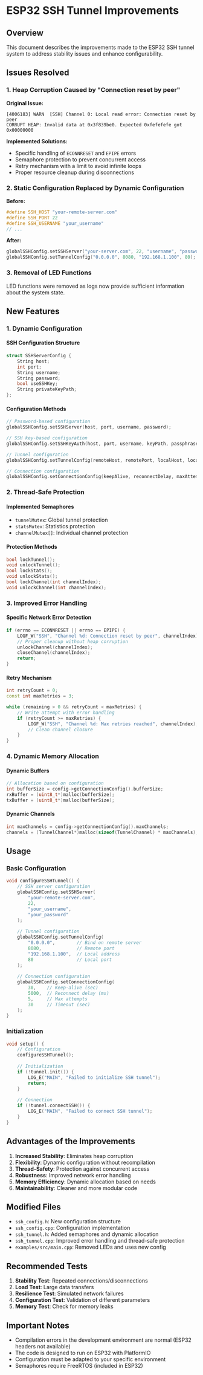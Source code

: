 # ESP32 SSH Tunnel Improvements

## Overview

This document describes the improvements made to the ESP32 SSH tunnel system to address stability issues and enhance configurability.

## Issues Resolved

### 1. Heap Corruption Caused by "Connection reset by peer"

**Original Issue:**
```
[4006183] WARN  [SSH] Channel 0: Local read error: Connection reset by peer
CORRUPT HEAP: Invalid data at 0x3f839be0. Expected 0xfefefefe got 0x00000000
```

**Implemented Solutions:**
- Specific handling of `ECONNRESET` and `EPIPE` errors
- Semaphore protection to prevent concurrent access
- Retry mechanism with a limit to avoid infinite loops
- Proper resource cleanup during disconnections

### 2. Static Configuration Replaced by Dynamic Configuration

**Before:**
```cpp
#define SSH_HOST "your-remote-server.com"
#define SSH_PORT 22
#define SSH_USERNAME "your_username"
// ...
```

**After:**
```cpp
globalSSHConfig.setSSHServer("your-server.com", 22, "username", "password");
globalSSHConfig.setTunnelConfig("0.0.0.0", 8080, "192.168.1.100", 80);
```

### 3. Removal of LED Functions

LED functions were removed as logs now provide sufficient information about the system state.

## New Features

### 1. Dynamic Configuration

#### SSH Configuration Structure
```cpp
struct SSHServerConfig {
    String host;
    int port;
    String username;
    String password;
    bool useSSHKey;
    String privateKeyPath;
};
```

#### Configuration Methods
```cpp
// Password-based configuration
globalSSHConfig.setSSHServer(host, port, username, password);

// SSH key-based configuration
globalSSHConfig.setSSHKeyAuth(host, port, username, keyPath, passphrase);

// Tunnel configuration
globalSSHConfig.setTunnelConfig(remoteHost, remotePort, localHost, localPort);

// Connection configuration
globalSSHConfig.setConnectionConfig(keepAlive, reconnectDelay, maxAttempts, timeout);
```

### 2. Thread-Safe Protection

#### Implemented Semaphores
- `tunnelMutex`: Global tunnel protection
- `statsMutex`: Statistics protection
- `channelMutex[]`: Individual channel protection

#### Protection Methods
```cpp
bool lockTunnel();
void unlockTunnel();
bool lockStats();
void unlockStats();
bool lockChannel(int channelIndex);
void unlockChannel(int channelIndex);
```

### 3. Improved Error Handling

#### Specific Network Error Detection
```cpp
if (errno == ECONNRESET || errno == EPIPE) {
    LOGF_W("SSH", "Channel %d: Connection reset by peer", channelIndex);
    // Proper cleanup without heap corruption
    unlockChannel(channelIndex);
    closeChannel(channelIndex);
    return;
}
```

#### Retry Mechanism
```cpp
int retryCount = 0;
const int maxRetries = 3;

while (remaining > 0 && retryCount < maxRetries) {
    // Write attempt with error handling
    if (retryCount >= maxRetries) {
        LOGF_W("SSH", "Channel %d: Max retries reached", channelIndex);
        // Clean channel closure
    }
}
```

### 4. Dynamic Memory Allocation

#### Dynamic Buffers
```cpp
// Allocation based on configuration
int bufferSize = config->getConnectionConfig().bufferSize;
rxBuffer = (uint8_t*)malloc(bufferSize);
txBuffer = (uint8_t*)malloc(bufferSize);
```

#### Dynamic Channels
```cpp
int maxChannels = config->getConnectionConfig().maxChannels;
channels = (TunnelChannel*)malloc(sizeof(TunnelChannel) * maxChannels);
```

## Usage

### Basic Configuration

```cpp
void configureSSHTunnel() {
    // SSH server configuration
    globalSSHConfig.setSSHServer(
        "your-remote-server.com",
        22,
        "your_username",
        "your_password"
    );
    
    // Tunnel configuration
    globalSSHConfig.setTunnelConfig(
        "0.0.0.0",        // Bind on remote server
        8080,             // Remote port
        "192.168.1.100",  // Local address
        80                // Local port
    );
    
    // Connection configuration
    globalSSHConfig.setConnectionConfig(
        30,    // Keep-alive (sec)
        5000,  // Reconnect delay (ms)
        5,     // Max attempts
        30     // Timeout (sec)
    );
}
```

### Initialization

```cpp
void setup() {
    // Configuration
    configureSSHTunnel();
    
    // Initialization
    if (!tunnel.init()) {
        LOG_E("MAIN", "Failed to initialize SSH tunnel");
        return;
    }
    
    // Connection
    if (!tunnel.connectSSH()) {
        LOG_E("MAIN", "Failed to connect SSH tunnel");
    }
}
```

## Advantages of the Improvements

1. **Increased Stability**: Eliminates heap corruption
2. **Flexibility**: Dynamic configuration without recompilation
3. **Thread-Safety**: Protection against concurrent access
4. **Robustness**: Improved network error handling
5. **Memory Efficiency**: Dynamic allocation based on needs
6. **Maintainability**: Cleaner and more modular code

## Modified Files

- `ssh_config.h`: New configuration structure
- `ssh_config.cpp`: Configuration implementation
- `ssh_tunnel.h`: Added semaphores and dynamic allocation
- `ssh_tunnel.cpp`: Improved error handling and thread-safe protection
- `examples/src/main.cpp`: Removed LEDs and uses new config

## Recommended Tests

1. **Stability Test**: Repeated connections/disconnections
2. **Load Test**: Large data transfers
3. **Resilience Test**: Simulated network failures
4. **Configuration Test**: Validation of different parameters
5. **Memory Test**: Check for memory leaks

## Important Notes

- Compilation errors in the development environment are normal (ESP32 headers not available)
- The code is designed to run on ESP32 with PlatformIO
- Configuration must be adapted to your specific environment
- Semaphores require FreeRTOS (included in ESP32)